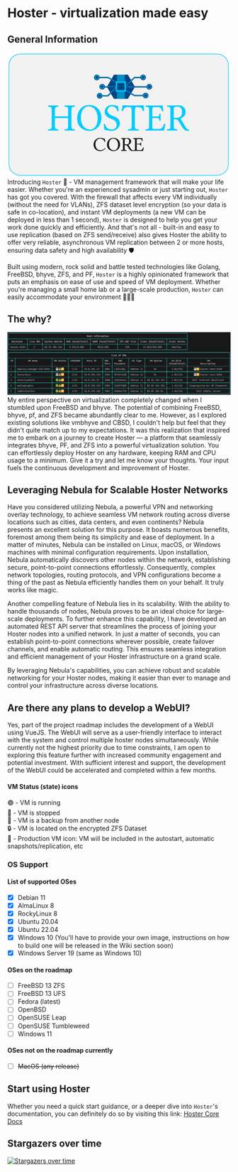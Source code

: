 # Hoster - virtualization made easy

## General Information
![Hoster Core Logo](https://github.com/yaroslav-gwit/HosterCore/raw/main/screenshots/hoster-core-cropped.png)
Introducing `Hoster` 🚀 - VM management framework that will make your life easier. Whether you're an experienced sysadmin or just starting out, `Hoster` has got you covered. With the firewall that affects every VM individually (without the need for VLANs), ZFS dataset level encryption (so your data is safe in co-location), and instant VM deployments (a new VM can be deployed in less than 1 second), `Hoster` is designed to help you get your work done quickly and efficiently. And that's not all - built-in and easy to use replication (based on ZFS send/receive) also gives Hoster the ability to offer very reliable, asynchronous VM replication between 2 or more hosts, ensuring data safety and high availability 🛡️</br>

Built using modern, rock solid and battle tested technologies like Golang, FreeBSD, bhyve, ZFS, and PF, `Hoster` is a highly opinionated framework that puts an emphasis on ease of use and speed of VM deployment. Whether you're managing a small home lab or a large-scale production, `Hoster` can easily accommodate your environment 🧑🏼‍💻

## The why?
![Hoster Core Screenshot](https://github.com/yaroslav-gwit/HosterCore/raw/main/screenshots/hoster-core-main.png)
<br>
My entire perspective on virtualization completely changed when I stumbled upon FreeBSD and bhyve. The potential of combining FreeBSD, bhyve, pf, and ZFS became abundantly clear to me. However, as I explored existing solutions like vmbhyve and CBSD, I couldn't help but feel that they didn't quite match up to my expectations. It was this realization that inspired me to embark on a journey to create Hoster — a platform that seamlessly integrates bhyve, PF, and ZFS into a powerful virtualization solution. You can effortlessly deploy Hoster on any hardware, keeping RAM and CPU usage to a minimum. Give it a try and let me know your thoughts. Your input fuels the continuous development and improvement of Hoster.
</br>

## Leveraging Nebula for Scalable Hoster Networks
Have you considered utilizing Nebula, a powerful VPN and networking overlay technology, to achieve seamless VM network routing across diverse locations such as cities, data centers, and even continents? Nebula presents an excellent solution for this purpose. It boasts numerous benefits, foremost among them being its simplicity and ease of deployment. In a matter of minutes, Nebula can be installed on Linux, macOS, or Windows machines with minimal configuration requirements. Upon installation, Nebula automatically discovers other nodes within the network, establishing secure, point-to-point connections effortlessly. Consequently, complex network topologies, routing protocols, and VPN configurations become a thing of the past as Nebula efficiently handles them on your behalf. It truly works like magic.

Another compelling feature of Nebula lies in its scalability. With the ability to handle thousands of nodes, Nebula proves to be an ideal choice for large-scale deployments. To further enhance this capability, I have developed an automated REST API server that streamlines the process of joining your Hoster nodes into a unified network. In just a matter of seconds, you can establish point-to-point connections wherever possible, create failover channels, and enable automatic routing. This ensures seamless integration and efficient management of your Hoster infrastructure on a grand scale.

By leveraging Nebula's capabilities, you can achieve robust and scalable networking for your Hoster nodes, making it easier than ever to manage and control your infrastructure across diverse locations.

## Are there any plans to develop a WebUI?
Yes, part of the project roadmap includes the development of a WebUI using VueJS. The WebUI will serve as a user-friendly interface to interact with the system and control multiple hoster nodes simultaneously. While currently not the highest priority due to time constraints, I am open to exploring this feature further with increased community engagement and potential investment. With sufficient interest and support, the development of the WebUI could be accelerated and completed within a few months.

#### VM Status (state) icons
🟢 - VM is running
<br>🔴 - VM is stopped
<br>💾 - VM is a backup from another node
<br>🔒 - VM is located on the encrypted ZFS Dataset
<br>🔁 - Production VM icon: VM will be included in the autostart, automatic snapshots/replication, etc

### OS Support
#### List of supported OSes
- [x] Debian 11
- [x] AlmaLinux 8
- [x] RockyLinux 8
- [x] Ubuntu 20.04
- [x] Ubuntu 22.04
- [x] Windows 10 (You'll have to provide your own image, instructions on how to build one will be released in the Wiki section soon)
- [x] Windows Server 19 (same as Windows 10)

#### OSes on the roadmap
- [ ] FreeBSD 13 ZFS
- [ ] FreeBSD 13 UFS
- [ ] Fedora (latest)
- [ ] OpenBSD
- [ ] OpenSUSE Leap
- [ ] OpenSUSE Tumbleweed
- [ ] Windows 11

#### OSes not on the roadmap currently
- [ ] ~~MacOS (any release)~~

## Start using Hoster

Whether you need a quick start guidance, or a deeper dive into `Hoster`'s documentation, you can definitely do so by visiting this link:
[Hoster Core Docs](https://docs.hoster-core.gateway-it.com/)

## Stargazers over time

[![Stargazers over time](https://starchart.cc/yaroslav-gwit/HosterCore.svg)](https://starchart.cc/yaroslav-gwit/HosterCore)
